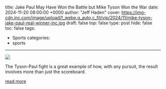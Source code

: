 title: Jake Paul May Have Won the Battle but Mike Tyson Won the War
date: 2024-11-20 08:00:00 +0000
author: "Jeff Haden"
cover: https://img-cdn.inc.com/image/upload/f_webp,q_auto,c_fit/vip/2024/11/mike-tyson-jake-paul-real-winner-inc.jpg
draft: false
top: false
type: post
hide: false
toc: false
tags:
  - Sports
categories:
  - sports
---

![](https://img-cdn.inc.com/image/upload/f_webp,q_auto,c_fit/vip/2024/11/mike-tyson-jake-paul-real-winner-inc.jpg)

The Tyson-Paul fight is a great example of how, with any pursuit, the result involves more than just the scoreboard.

[read more](https://www.inc.com/jeff-haden/jake-paul-may-have-won-the-battle-but-mike-tyson-won-the-war/91020965)
